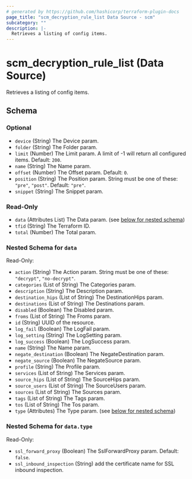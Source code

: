 ```yaml
---
# generated by https://github.com/hashicorp/terraform-plugin-docs
page_title: "scm_decryption_rule_list Data Source - scm"
subcategory: ""
description: |-
  Retrieves a listing of config items.
---
```


# scm_decryption_rule_list (Data Source)

Retrieves a listing of config items.



<!-- schema generated by tfplugindocs -->
## Schema

### Optional

- `device` (String) The Device param.
- `folder` (String) The Folder param.
- `limit` (Number) The Limit param. A limit of -1 will return all configured items. Default: `200`.
- `name` (String) The Name param.
- `offset` (Number) The Offset param. Default: `0`.
- `position` (String) The Position param. String must be one of these: `"pre"`, `"post"`. Default: `"pre"`.
- `snippet` (String) The Snippet param.

### Read-Only

- `data` (Attributes List) The Data param. (see [below for nested schema](#nestedatt--data))
- `tfid` (String) The Terraform ID.
- `total` (Number) The Total param.

<a id="nestedatt--data"></a>
### Nested Schema for `data`

Read-Only:

- `action` (String) The Action param. String must be one of these: `"decrypt"`, `"no-decrypt"`.
- `categories` (List of String) The Categories param.
- `description` (String) The Description param.
- `destination_hips` (List of String) The DestinationHips param.
- `destinations` (List of String) The Destinations param.
- `disabled` (Boolean) The Disabled param.
- `froms` (List of String) The Froms param.
- `id` (String) UUID of the resource.
- `log_fail` (Boolean) The LogFail param.
- `log_setting` (String) The LogSetting param.
- `log_success` (Boolean) The LogSuccess param.
- `name` (String) The Name param.
- `negate_destination` (Boolean) The NegateDestination param.
- `negate_source` (Boolean) The NegateSource param.
- `profile` (String) The Profile param.
- `services` (List of String) The Services param.
- `source_hips` (List of String) The SourceHips param.
- `source_users` (List of String) The SourceUsers param.
- `sources` (List of String) The Sources param.
- `tags` (List of String) The Tags param.
- `tos` (List of String) The Tos param.
- `type` (Attributes) The Type param. (see [below for nested schema](#nestedatt--data--type))

<a id="nestedatt--data--type"></a>
### Nested Schema for `data.type`

Read-Only:

- `ssl_forward_proxy` (Boolean) The SslForwardProxy param. Default: `false`.
- `ssl_inbound_inspection` (String) add the certificate name for SSL inbound inspection.
